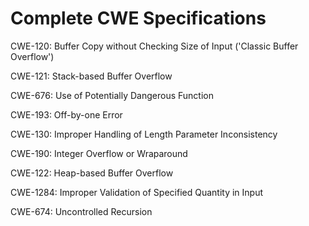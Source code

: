 

# Complete CWE Specifications

CWE-120: Buffer Copy without Checking Size of Input ('Classic Buffer Overflow')

CWE-121: Stack-based Buffer Overflow

CWE-676: Use of Potentially Dangerous Function

CWE-193: Off-by-one Error

CWE-130: Improper Handling of Length Parameter Inconsistency

CWE-190: Integer Overflow or Wraparound

CWE-122: Heap-based Buffer Overflow

CWE-1284: Improper Validation of Specified Quantity in Input

CWE-674: Uncontrolled Recursion